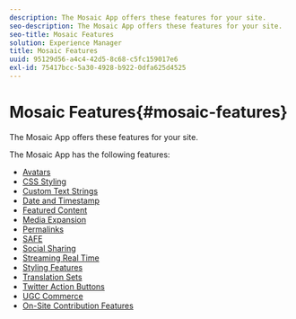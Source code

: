 ```yaml
---
description: The Mosaic App offers these features for your site.
seo-description: The Mosaic App offers these features for your site.
seo-title: Mosaic Features
solution: Experience Manager
title: Mosaic Features
uuid: 95129d56-a4c4-42d5-8c68-c5fc159017e6
exl-id: 75417bcc-5a30-4928-b922-0dfa625d4525
---
```

# Mosaic Features{#mosaic-features}

The Mosaic App offers these features for your site.



The Mosaic App has the following features:

* [Avatars](/help/using/c-features-livefyre/c-styling-features/c-avatars.md#c_avatars)
* [CSS Styling](/help/using/c-features-livefyre/c-styling-features/c-css-styling-branding.md#c_css_styling_branding)
* [Custom Text Strings](/help/using/c-features-livefyre/c-custom-text-strings.md#c_custom_text_strings)
* [Date and Timestamp](/help/using/c-features-livefyre/c-styling-features/c-date-and-timestamp.md#c_date_and_timestamp)
* [Featured Content](/help/using/c-features-livefyre/c-content-collection-tags/c-featured-content.md#c_featured_content)
* [Media Expansion](/help/using/c-features-livefyre/c-enagement-features.md#section_pmq_ycm_d1b)
* [Permalinks](/help/using/c-features-livefyre/c-content-collection-tags/c-permalinks.md#c_permalinks)
* [SAFE](/help/using/c-features-livefyre/c-about-moderation/c-moderation.md#c_moderation)
* [Social Sharing](/help/using/c-features-livefyre/c-social-sharing/c-social-sharing.md#c_social_sharing)
* [Streaming Real Time](/help/using/c-features-livefyre/c-content-behavior-features/c-content-behavior-features.md#section_emd_syl_d1b)
* [Styling Features](/help/using/c-features-livefyre/c-styling-features/c-styling-features.md#c_styling_features)
* [Translation Sets](/help/using/c-settings-other/c-translation-sets/c-translation-sets.md#c_translation_sets)
* [Twitter Action Buttons](/help/using/c-features-livefyre/c-enagement-features.md#section_uzm_ldm_d1b) 
* [UGC Commerce](/help/using/c-features-livefyre/c-ugc-commerce.md#c_ugc_commerce)
* [On-Site Contribution Features](/help/using/c-features-livefyre/c-on-site-contribution-features.md#section_vzs_t2s_d1b)
